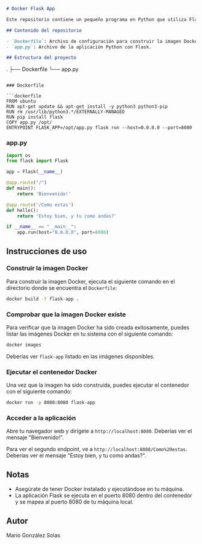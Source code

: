 ```markdown
# Docker Flask App

Este repositorio contiene un pequeño programa en Python que utiliza Flask para crear una aplicación web simple. La aplicación se ejecuta dentro de un contenedor Docker basado en Ubuntu.

## Contenido del repositorio

- `Dockerfile`: Archivo de configuración para construir la imagen Docker.
- `app.py`: Archivo de la aplicación Python con Flask.

## Estructura del proyecto

```
.
├── Dockerfile
└── app.py
```

### Dockerfile

```dockerfile
FROM ubuntu
RUN apt-get update && apt-get install -y python3 python3-pip
RUN rm /usr/lib/python3.*/EXTERNALLY-MANAGED
RUN pip install flask
COPY app.py /opt/
ENTRYPOINT FLASK_APP=/opt/app.py flask run --host=0.0.0.0 --port=8080
```

### app.py

```python
import os
from flask import Flask

app = Flask(__name__)

@app.route("/")
def main():
    return 'Bienvenido!'

@app.route('/Como estas')
def hello():
    return 'Estoy bien, y tu como andas?'

if __name__ == "__main__":
    app.run(host="0.0.0.0", port=8080)
```

## Instrucciones de uso

### Construir la imagen Docker

Para construir la imagen Docker, ejecuta el siguiente comando en el directorio donde se encuentra el `Dockerfile`:

```sh
docker build -t flask-app .
```

### Comprobar que la imagen Docker existe

Para verificar que la imagen Docker ha sido creada exitosamente, puedes listar las imágenes Docker en tu sistema con el siguiente comando:

```sh
docker images
```

Deberías ver `flask-app` listado en las imágenes disponibles.

### Ejecutar el contenedor Docker

Una vez que la imagen ha sido construida, puedes ejecutar el contenedor con el siguiente comando:

```sh
docker run -p 8080:8080 flask-app
```

### Acceder a la aplicación

Abre tu navegador web y dirígete a `http://localhost:8080`. Deberías ver el mensaje "Bienvenido!".

Para ver el segundo endpoint, ve a `http://localhost:8080/Como%20estas`. Deberías ver el mensaje "Estoy bien, y tu como andas?".

## Notas

- Asegúrate de tener Docker instalado y ejecutándose en tu máquina.
- La aplicación Flask se ejecuta en el puerto 8080 dentro del contenedor y se mapea al puerto 8080 de tu máquina local.

## Autor

Mario González Solas
```
